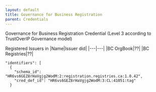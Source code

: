 ```yaml
---
layout: default
title: Governance for Business Registration
parent: Credentials
---
```


Governance for Business Registration Credential (Level 3 according to TrustOverIP Governance model)

Registered Issuers in <utility>
|Name|Issuer did|
|---|---|
|BC OrgBook|??|
|BC Registries|??|

    "identifiers": [
      {
        "schema_id": "HR6vs6GEZ8rHaVgjg2WodM:2:registration.registries.ca:1.0.42",
        "cred_def_id": "HR6vs6GEZ8rHaVgjg2WodM:3:CL:41051:tag"
      }
